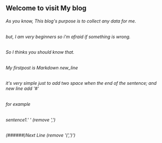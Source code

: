 ## Welcome to visit My blog
###### As you know, This blog's purpose is to collect any data for me.  
###### but, I am very beginners so i'm afraid if something is wrong.  
###### So I thinks you should know that.  

###### My firstpost is Markdown new_line  
###### it's very simple just to add two space when the end of the sentence;  and new line add '#'

###### for example
###### sentence1.'  ' (remove ',')  
###### (######)Next Line (remove '(',')')
